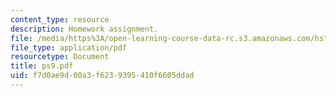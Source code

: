 ```yaml
---
content_type: resource
description: Homework assignment.
file: /media/https%3A/open-learning-course-data-rc.s3.amazonaws.com/hst-542j-quantitative-physiology-organ-transport-systems-spring-2004/f7d0ae9d00a3f6239395410f6605ddad_ps9.pdf
file_type: application/pdf
resourcetype: Document
title: ps9.pdf
uid: f7d0ae9d-00a3-f623-9395-410f6605ddad
---
```


